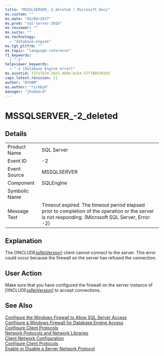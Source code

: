 ```yaml
---
title: "MSSQLSERVER_-2_deleted | Microsoft Docs"
ms.custom: ""
ms.date: "04/04/2017"
ms.prod: "sql-server-2016"
ms.reviewer: ""
ms.suite: ""
ms.technology: 
  - "database-engine"
ms.tgt_pltfrm: ""
ms.topic: "language-reference"
f1_keywords: 
  - "-2"
helpviewer_keywords: 
  - "-2 (Database Engine error)"
ms.assetid: f37a7b7d-26e1-4b9e-bcb4-57f7805393d2
caps.latest.revision: 11
author: "BYHAM"
ms.author: "rickbyh"
manager: "jhubbard"
---
```

# MSSQLSERVER_-2_deleted
  
## Details  
  
|||  
|-|-|  
|Product Name|SQL Server|  
|Event ID|-2|  
|Event Source|MSSQLSERVER|  
|Component|SQLEngine|  
|Symbolic Name||  
|Message Text|Timeout expired.  The timeout period elapsed prior to completion of the operation or the server is not responding. (Microsoft SQL Server, Error: -2)|  
  
## Explanation  
The [!INCLUDE[ssNoVersion](../../includes/ssnoversion-md.md)] client cannot connect to the server. This error could occur because the firewall on the server has refused the connection.  
  
## User Action  
Make sure that you have configured the firewall on the server instance of [!INCLUDE[ssNoVersion](../../includes/ssnoversion-md.md)] to accept connections.  
  
## See Also  
[Configure the Windows Firewall to Allow SQL Server Access](~/sql-server/install/configure-the-windows-firewall-to-allow-sql-server-access.md)  
[Configure a Windows Firewall for Database Engine Access](~/database-engine/configure-windows/configure-a-windows-firewall-for-database-engine-access.md.md)  
[Configure Client Protocols](~/database-engine/configure-windows/configure-client-protocols.md)  
[Network Protocols and Network Libraries](~/sql-server/install/network-protocols-and-network-libraries.md)  
[Client Network Configuration](~/database-engine/configure-windows/client-network-configuration.md)  
[Configure Client Protocols](~/database-engine/configure-windows/configure-client-protocols.md)  
[Enable or Disable a Server Network Protocol](~/database-engine/configure-windows/enable-or-disable-a-server-network-protocol.md)  
  
